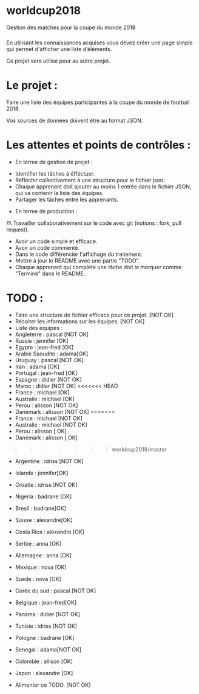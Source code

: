 # worldcup2018
Gestion des matches pour la coupe du monde 2018

###
En utilisant les connaissances acquises vous devez créer une page simple qui permet d'afficher une liste d’éléments.

Ce projet sera utilisé pour au autre projet.

# Le projet :

Faire une liste des équipes participantes à la coupe du monde de football 2018.

Vos sources de données doivent être au format JSON.

#
# Les attentes et points de contrôles :

- En terme de gestion de projet :

* Identifier les tâches à éfféctuer.
* Réfléchir collectivement à une structure pour le fichier json.
* Chaque apprenant doit ajouter au moins 1 entrée dans le fichier JSON, qui va contenir la liste des équipes.
* Partager les tâches entre les apprenants.

- En terme de production :

/!\ Travailler collaborativement sur le code avec git (notions : fork, pull request).
* Avoir un code simple et efficace.
* Avoir un code commenté.
* Dans le code différencier l'affichage du traitement.
* Mettre à jour le README avec une partie "TODO".
* Chaque apprenant qui complète une tâche doit la marquer comme "Terminé" dans le README.

###
# TODO : 
* Faire une structure de fichier efficace pour ce projet. [NOT OK]
* Récolter les informations sur les équipes. [NOT OK]
* Liste des equipes : 
* Angleterre : pascal [NOT OK]
* Russie : jennifer [OK]
* Egypte : jean-fred [OK]
* Arabie Saoudite : adama[OK]
* Uruguay : pascal [NOT OK]
* Iran : adama [OK]
* Portugal : jean-fred [OK]
* Espagne : didier [NOT OK]
* Maroc : didier [NOT OK]
<<<<<<< HEAD
* France : michael [OK]
* Australie : michael [OK]
* Perou : alisson [NOT OK]
* Danemark : alisson [NOT OK]
=======
* France : michael [NOT OK]
* Australie : michael [NOT OK]
* Perou : alisson [ OK]
* Danemark : alisson [ OK]
>>>>>>> worldcup2018/master
* Argentine : idriss [NOT OK]
* Islande : jennifer[OK]
* Croatie : idriss [NOT OK]
* Nigeria : badrane [OK]
* Bresil : badrane[OK]
* Suisse : alexandre[OK]
* Costa Rica : alexandre [OK]
* Serbie : anna [OK]
* Allemagne : anna [OK]
* Mexique : nova [OK]
* Suede : nova [OK]
* Corée du sud : pascal [NOT OK]
* Belgique : jean-fred[OK]
* Panama : didier [NOT OK]
* Tunisie : idriss [NOT OK]
* Pologne : badrane [OK]
* Senegal : adama[NOT OK]
* Colombie : allison [OK]
* Japon : alexandre [OK]

* Alimenter ce TODO. [NOT OK]
